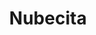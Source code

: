 ---
title: "Nubecita"
url: /ciudad-autonoma-de-buenos-aires/nubecita-avenida-juan-bautista-alberdi/
shop: Allgemein
---